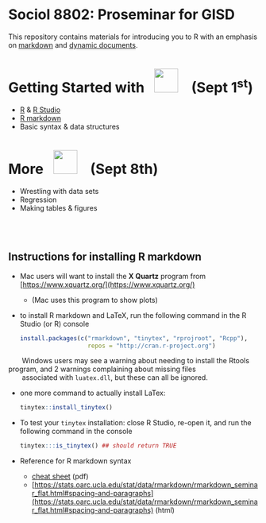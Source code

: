 # Sociol 8802: Proseminar for GISD

This repository contains materials for introducing you to R with an emphasis on [markdown](https://rmarkdown.rstudio.com/lesson-1.html) 
and [dynamic documents](https://rmarkdown.rstudio.com/lesson-9.html).



# Getting Started with &nbsp;  <img src="https://www.r-project.org/logo/Rlogo.png" width="48"> &nbsp;&nbsp; (Sept 1<sup>st</sup>)

  * [R](https://cran.r-project.org/) & [R Studio](https://www.rstudio.com/)
  * [R markdown](https://rmarkdown.rstudio.com/gallery.html)
  * Basic syntax & data structures

# More &nbsp;  <img src="https://www.r-project.org/logo/Rlogo.png" width="48"> &nbsp;&nbsp; (Sept 8<sum>th</sup>)

  * Wrestling with data sets
  * Regression
  * Making tables & figures
  

<br/><br/>

## Instructions for installing R markdown
  
* Mac users will want to install the **X Quartz** program from [https://www.xquartz.org/](https://www.xquartz.org/)
  + (Mac uses this program to show plots)
  
* to install R markdown and LaTeX, run the following command in the R Studio (or R) console
  
  ```r
  install.packages(c("rmarkdown", "tinytex", "rprojroot", "Rcpp"),
                     repos = "http://cran.r-project.org")
  ```
&nbsp;&nbsp;&nbsp;&nbsp;&nbsp;&nbsp; Windows users may see a warning about needing to install the Rtools program, and 2 warnings complaining about missing files  
&nbsp;&nbsp;&nbsp;&nbsp;&nbsp;&nbsp; associated with `luatex.dll`, but these can all be ignored.
  
* one more command to actually install LaTex:
      
  ```r
  tinytex::install_tinytex()
  ```
  
* To test your `tinytex` installation: close R Studio, re-open it, and run the following command in the console
    
  ```r
  tinytex:::is_tinytex() ## should return TRUE
  ```

* Reference for R markdown syntax

    + [cheat sheet](https://www.rstudio.com/wp-content/uploads/2015/02/rmarkdown-cheatsheet.pdf) (pdf)
    + [https://stats.oarc.ucla.edu/stat/data/rmarkdown/rmarkdown_seminar_flat.html#spacing-and-paragraphs](https://stats.oarc.ucla.edu/stat/data/rmarkdown/rmarkdown_seminar_flat.html#spacing-and-paragraphs) (html)
    
